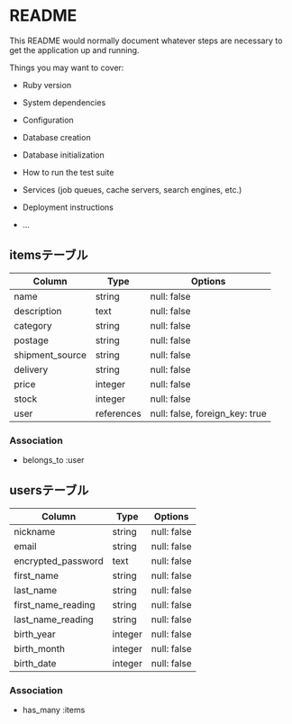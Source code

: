 # README

This README would normally document whatever steps are necessary to get the
application up and running.

Things you may want to cover:

* Ruby version

* System dependencies

* Configuration

* Database creation

* Database initialization

* How to run the test suite

* Services (job queues, cache servers, search engines, etc.)

* Deployment instructions

* ...


## itemsテーブル

| Column          | Type       | Options                        |
| --------------- | ---------- | ------------------------------ |
| name            | string     | null: false                    |
| description     | text       | null: false                    |
| category        | string     | null: false                    | 
| postage         | string     | null: false                    |
| shipment_source | string     | null: false                    |
| delivery        | string     | null: false                    |
| price           | integer    | null: false                    |
| stock           | integer    | null: false                    |
| user            | references | null: false, foreign_key: true |

### Association

- belongs_to :user

## usersテーブル

| Column             | Type    | Options     |
| ------------------ | ------- | ----------- |
| nickname           | string  | null: false |
| email              | string  | null: false |
| encrypted_password | text    | null: false |
| first_name         | string  | null: false |
| last_name          | string  | null: false |
| first_name_reading | string  | null: false |
| last_name_reading  | string  | null: false |
| birth_year         | integer | null: false |
| birth_month        | integer | null: false |
| birth_date         | integer | null: false |

### Association

- has_many :items